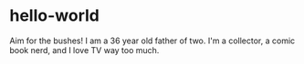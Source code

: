 # hello-world
Aim for the bushes!
I am a 36 year old father of two. I'm a collector, a comic book nerd, and I love TV way too much.
